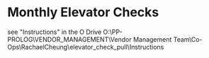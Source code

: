 # Monthly Elevator Checks

see "Instructions" in the O Drive
O:\PP-PROLOG\VENDOR_MANAGEMENT\Vendor Management Team\Co-Ops\RachaelCheung\elevator_check_pull\Instructions
